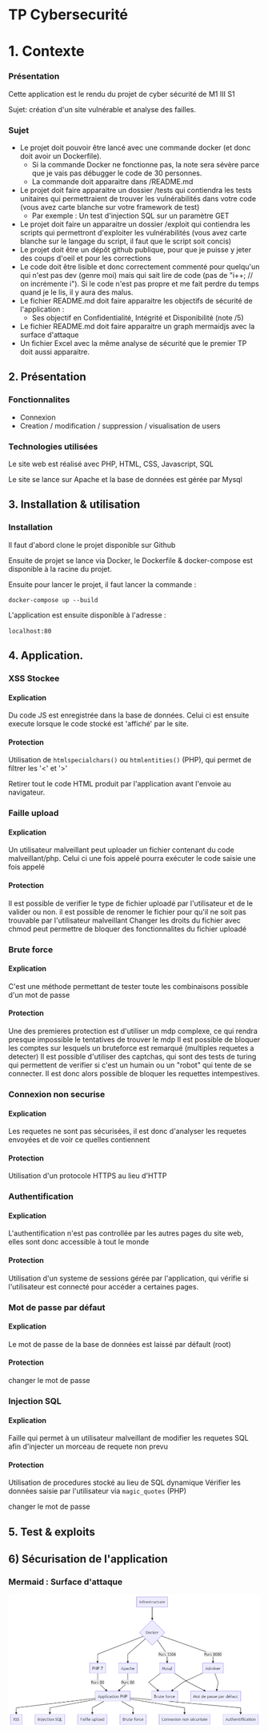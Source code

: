 # TP Cybersecurité 

#  1. Contexte

### Présentation

Cette application est le rendu du projet de cyber sécurité de M1 III S1

Sujet: création d'un site vulnérable et analyse des failles.

### Sujet

- Le projet doit pouvoir être lancé avec une commande docker (et donc doit avoir un Dockerfile). 
   - Si la commande Docker ne fonctionne pas, la note sera sévère parce que je vais pas débugger le code de 30 personnes.
   - La commande doit apparaitre dans /README.md
- Le projet doit faire apparaitre un dossier /tests qui contiendra les tests unitaires qui permettraient de trouver les vulnérabilités dans votre code (vous avez carte blanche sur votre framework de test)
  - Par exemple : Un test d'injection SQL sur un paramètre GET
- Le projet doit faire un apparaitre un dossier /exploit qui contiendra les scripts qui permettront d'exploiter les vulnérabilités (vous avez carte blanche sur le langage du script, il faut que le script soit concis)
- Le projet doit être un dépôt github publique, pour que je puisse y jeter des coups d'oeil et pour les corrections
-  Le code doit être lisible et donc correctement commenté pour quelqu'un qui n'est pas dev (genre moi) mais qui sait lire de code (pas de "i++; // on incrémente i"). Si le code n'est pas propre et me fait perdre du temps quand je le lis, il y aura des malus.
- Le fichier README.md doit faire apparaitre les objectifs de sécurité de l'application :
  - Ses objectif en Confidentialité, Intégrité et Disponibilité (note /5)
- Le fichier README.md doit faire apparaitre un graph mermaidjs avec la surface d'attaque
- Un fichier Excel avec la même analyse de sécurité que le premier TP doit aussi apparaitre.

## 2.  Présentation 

### Fonctionnalites 

 - Connexion
 - Creation / modification / suppression / visualisation de users

### Technologies utilisées 

Le site web est réalisé avec PHP, HTML, CSS, Javascript, SQL

Le site se lance sur Apache et la base de données est gérée par Mysql

## 3. Installation & utilisation 

### Installation 

Il faut d'abord clone le projet disponible sur Github

Ensuite de projet se lance via Docker, le Dockerfile & docker-compose est disponible à la racine du projet. 

Ensuite pour lancer le projet, il faut lancer la commande : 

```
docker-compose up --build
```

L'application est ensuite disponible à l'adresse :
 
 `localhost:80`

 ## 4. Application. 

### XSS Stockee 

#### Explication
Du code JS est enregistrée dans la base de données. Celui ci est ensuite execute lorsque le code stocké est 'affiché' par le site.

#### Protection
Utilisation de `htmlspecialchars()` ou `htmlentities()` (PHP), qui permet de filtrer les '<' et '>'

Retirer tout le code HTML produit par l'application avant l'envoie au navigateur.

### Faille upload

#### Explication
Un utilisateur malveillant peut uploader un fichier contenant du code malveillant/php. Celui ci une fois appelé pourra exécuter le code saisie une fois appelé

#### Protection
Il est possible de verifier le type de fichier uploadé par l'utilisateur et de le valider ou non.
il est possible de renomer le fichier pour qu'il ne soit pas trouvable par l'utilisateur malveillant
Changer les droits du fichier avec chmod peut permettre de bloquer des fonctionnalites du fichier uploadé

### Brute force

#### Explication

C'est une méthode permettant de tester toute les combinaisons possible d'un mot de passe

#### Protection

Une des premieres protection est d'utiliser un mdp complexe, ce qui rendra presque impossible le tentatives de trouver le mdp
Il est possible de bloquer les comptes sur lesquels un bruteforce est remarqué (multiples requetes a detecter)
Il est possible d'utiliser des captchas, qui sont des tests de turing qui permettent de verifier si c'est un humain ou un "robot" qui tente de se connecter. Il est donc alors possible de bloquer les requettes intempestives.

### Connexion non securise

#### Explication

Les requetes ne sont pas sécurisées, il est donc d'analyser les requetes envoyées et de voir ce quelles contiennent

#### Protection

Utilisation d'un protocole HTTPS au lieu d'HTTP

### Authentification

#### Explication

L'authentification n'est pas controllée par les autres pages du site web, elles sont donc accessible à tout le monde

#### Protection

Utilisation d'un systeme de sessions gérée par l'application, qui vérifie si l'utilisateur est connecté pour accéder a certaines pages.

### Mot de passe par défaut

#### Explication

Le mot de passe de la base de données est laissé par défault (root)

#### Protection

 changer le mot de passe

### Injection SQL

#### Explication

Faille qui permet à un utilisateur malveillant de modifier les requetes SQL afin d'injecter un morceau de requete non prevu

#### Protection

Utilisation de procedures stocké au lieu de SQL dynamique
Vérifier les données saisie par l'utilisateur via `magic_quotes` (PHP)

 changer le mot de passe

## 5. Test & exploits

## 6) Sécurisation de l'application

### Mermaid : Surface d'attaque

<img src="mermaid-diagram.png">

